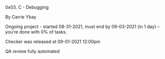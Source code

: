 0x03. C - Debugging



By Carrie Ybay



Ongoing project - started 08-31-2021, must end by 09-03-2021 (in 1 day) – you’re done with 0% of tasks.



Checker was released at 09-01-2021 12:00pm



QA review fully automated

